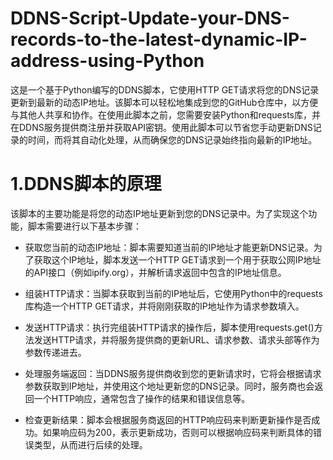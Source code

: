 # DDNS-Script-Update-your-DNS-records-to-the-latest-dynamic-IP-address-using-Python
这是一个基于Python编写的DDNS脚本，它使用HTTP GET请求将您的DNS记录更新到最新的动态IP地址。该脚本可以轻松地集成到您的GitHub仓库中，以方便与其他人共享和协作。在使用此脚本之前，您需要安装Python和requests库，并在DDNS服务提供商注册并获取API密钥。使用此脚本可以节省您手动更新DNS记录的时间，而将其自动化处理，从而确保您的DNS记录始终指向最新的IP地址。

1.DDNS脚本的原理
=========
该脚本的主要功能是将您的动态IP地址更新到您的DNS记录中。为了实现这个功能，脚本需要进行以下基本步骤：<br>

* 获取您当前的动态IP地址：脚本需要知道当前的IP地址才能更新DNS记录。为了获取这个IP地址，脚本发送一个HTTP GET请求到一个用于获取公网IP地址的API接口（例如ipify.org），并解析请求返回中包含的IP地址信息。

* 组装HTTP请求：当脚本获取到当前的IP地址后，它使用Python中的requests库构造一个HTTP GET请求，并将刚刚获取的IP地址作为请求参数填入。

* 发送HTTP请求：执行完组装HTTP请求的操作后，脚本使用requests.get()方法发送HTTP请求，并将服务提供商的更新URL、请求参数、请求头部等作为参数传递进去。

* 处理服务端返回：当DDNS服务提供商收到您的更新请求时，它将会根据请求参数获取到IP地址，并使用这个地址更新您的DNS记录。同时，服务商也会返回一个HTTP响应，通常包含了操作的结果和错误信息等。

* 检查更新结果：脚本会根据服务商返回的HTTP响应码来判断更新操作是否成功。如果响应码为200，表示更新成功，否则可以根据响应码来判断具体的错误类型，从而进行后续的处理。
